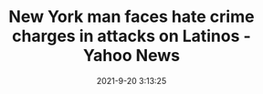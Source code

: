---
"title": "New York man faces hate crime charges in attacks on Latinos - Yahoo News"
"date": "2021-9-20 3:13:25"
"feed_name": "GOOGLENEWSCONSTRUCTION"
"feed_website": "https://news.google.com/search?q=construction%2Bincident&hl=en-US&gl=US&ceid=US:en"
"feed_rss": "https://news.google.com/rss/search?q=construction%2Bincident&hl=en-US&gl=US&ceid=US:en"
"link": "https://news.yahoo.com/york-man-faces-hate-crime-023100758.html"
"file": "_posts/2021-1-1-94619b5146804e00823c9a9dfa7811779fc6552f.md"
"accident": "1"
"drilling": "0"
"dead": "0"
"injured": "0"
---